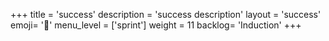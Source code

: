 +++
title = 'success'
description = 'success description'
layout = 'success'
emoji= '📝'
menu_level = ['sprint']
weight = 11
backlog= 'Induction'
+++
